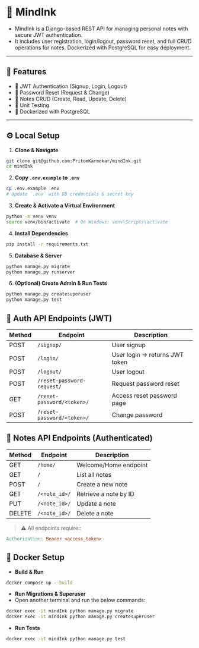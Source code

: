 # 🧠 MindInk
- MindInk is a Django-based REST API for managing personal notes with secure JWT authentication. 
- It includes user registration, login/logout, password reset, and full CRUD operations for notes. Dockerized with PostgreSQL for easy deployment.

---

## 🚀 Features

- 🔐 JWT Authentication (Signup, Login, Logout)
- 🔁 Password Reset (Request & Change)
- 📝 Notes CRUD (Create, Read, Update, Delete)
- 🧪 Unit Testing
- 🐳 Dockerized with PostgreSQL

---

## ⚙️ Local Setup

1. **Clone & Navigate**
```bash
git clone git@github.com:PritomKarmokar/mindInk.git
cd mindInk
```
2. **Copy `.env.example` to `.env`**
```bash
cp .env.example .env
# Update `.env` with DB credentials & secret key
```
3. **Create & Activate a Virtual Environment**
```bash
python -m venv venv
source venv/bin/activate  # On Windows: venv\Scripts\activate
```
4. **Install Dependencies**
```bash
pip install -r requirements.txt 
```
5. **Database & Server**
```bash
python manage.py migrate
python manage.py runserver
```
6. **(Optional) Create Admin & Run Tests**
```bash
python manage.py createsuperuser
python manage.py test
```
## 🔐 Auth API Endpoints (JWT)

| Method | Endpoint                         | Description                    |
|--------|----------------------------------|--------------------------------|
| POST   | `/signup/`                       | User signup                    |
| POST   | `/login/`                        | User login → returns JWT token |
| POST   | `/logout/`                       | User logout                    |
| POST   | `/reset-password-request/`       | Request password reset         |
| GET    | `/reset-password/<token>/`       | Access reset password page     |
| POST   | `/reset-password/<token>/`       | Change password                |


## 📝 Notes API Endpoints (Authenticated)

| Method | Endpoint         | Description              |
|--------|------------------|--------------------------|
| GET    | `/home/`         | Welcome/Home endpoint    |
| GET    | `/`              | List all notes           |
| POST   | `/`              | Create a new note        |
| GET    | `/<note_id>/`    | Retrieve a note by ID    |
| PUT    | `/<note_id>/`    | Update a note            |
| DELETE | `/<note_id>/`    | Delete a note            |

> ⚠️ All endpoints require::
```makefile
Authorization: Bearer <access_token>
```
## 🐳 Docker Setup
- **Build & Run**
```bash
docker compose up --build
```
- **Run Migrations & Superuser**
- Open another terminal and run the below commands:
```bash
docker exec -it mindInk python manage.py migrate
docker exec -it mindInk python manage.py createsuperuser
```
-  **Run Tests**
```bash
docker exec -it mindInk python manage.py test
```
